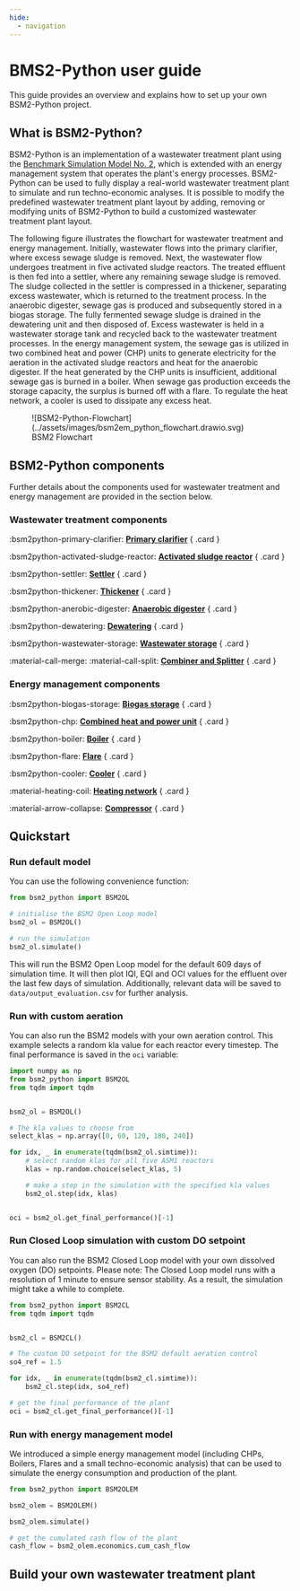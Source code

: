 ```yaml
---
hide:
  - navigation
---
```


# BMS2-Python user guide

This guide provides an overview and explains how to set up your own BSM2-Python project.


## What is BSM2-Python?

BSM2-Python is an implementation of a wastewater treatment plant using the [Benchmark Simulation Model No. 2],
which is extended with an energy management system that operates the plant's energy processes. BSM2-Python can be used to
fully display a real-world wastewater treatment plant to simulate and run techno-economic analyses. It is possible to
modify the predefined wastewater treatment plant layout by adding, removing or modifying units of BSM2-Python to build a
customized wastewater treatment plant layout.

The following figure illustrates the flowchart for wastewater treatment and energy management.
Initially, wastewater flows into the primary clarifier, where excess sewage sludge is removed. Next, the wastewater flow
undergoes treatment in five activated sludge reactors. The treated effluent is then fed into a settler, where any
remaining sewage sludge is removed.
The sludge collected in the settler is compressed in a thickener, separating excess wastewater, which is returned to the
treatment process. In the anaerobic digester, sewage gas is produced and subsequently stored in a biogas storage.
The fully fermented sewage sludge is drained in the dewatering unit and then disposed of. Excess wastewater is held in a wastewater storage tank and recycled back to the wastewater treatment processes.
In the energy management system, the sewage gas is utilized in two combined heat and power (CHP) units to generate
electricity for the aeration in the activated sludge reactors and heat for the anaerobic digester. If the heat generated
by the CHP units is insufficient, additional sewage gas is burned in a boiler. When sewage gas production exceeds the
storage capacity, the surplus is burned off with a flare. To regulate the heat network, a cooler is used to
dissipate any excess heat.

<figure markdown="span">
  ![BSM2-Python-Flowchart](../assets/images/bsm2em_python_flowchart.drawio.svg)
  <figcaption>BSM2 Flowchart</figcaption>
</figure>


## BSM2-Python components

Further details about the components used for wastewater treatment and energy management are provided in the section below.

### Wastewater treatment components

<div class="grid" markdown>

:bsm2python-primary-clarifier: __[Primary clarifier](/user_guide/wwt_components/primary_clarifier)__
{ .card }

:bsm2python-activated-sludge-reactor: __[Activated sludge reactor](/user_guide/wwt_components/activated_sludge_reactor)__
{ .card }

:bsm2python-settler: __[Settler](/user_guide/wwt_components/settler)__
{ .card }

:bsm2python-thickener: __[Thickener](/user_guide/wwt_components/thickener)__
{ .card }

:bsm2python-anerobic-digester: __[Anaerobic digester](/user_guide/wwt_components/anaerobic_digester)__
{ .card }

:bsm2python-dewatering: __[Dewatering](/user_guide/wwt_components/dewatering)__
{ .card }

:bsm2python-wastewater-storage: __[Wastewater storage](/user_guide/wwt_components/wastewater_storage)__
{ .card }

:material-call-merge: :material-call-split: __[Combiner and Splitter](/user_guide/wwt_components/combiner_and_splitter)__
{ .card }
</div>


### Energy management components

<div class="grid" markdown>

:bsm2python-biogas-storage: __[Biogas storage](/user_guide/em_components/biogas_storage)__
{ .card }

:bsm2python-chp: __[Combined heat and power unit](/user_guide/em_components/chp)__
{ .card }

:bsm2python-boiler: __[Boiler](/user_guide/em_components/boiler)__
{ .card }

:bsm2python-flare: __[Flare](/user_guide/em_components/flare)__
{ .card }

:bsm2python-cooler: __[Cooler](/user_guide/em_components/cooler)__
{ .card }

:material-heating-coil: __[Heating network](/user_guide/em_components/heat_net)__
{ .card }

:material-arrow-collapse: __[Compressor](/user_guide/em_components/compressor)__
{ .card }
</div>


## Quickstart

### Run default model

You can use the following convenience function:

```python
from bsm2_python import BSM2OL

# initialise the BSM2 Open Loop model
bsm2_ol = BSM2OL()

# run the simulation
bsm2_ol.simulate()
```

This will run the BSM2 Open Loop model for the default 609 days of simulation time.
It will then plot IQI, EQI and OCI values for the effluent over the last few days of simulation.
Additionally, relevant data will be saved to `data/output_evaluation.csv` for further analysis.

### Run with custom aeration

You can also run the BSM2 models with your own aeration control.
This example selects a random kla value for each reactor every timestep.
The final performance is saved in the `oci` variable:

```python
import numpy as np
from bsm2_python import BSM2OL
from tqdm import tqdm


bsm2_ol = BSM2OL()

# The kla values to choose from
select_klas = np.array([0, 60, 120, 180, 240])

for idx, _ in enumerate(tqdm(bsm2_ol.simtime)):
    # select random klas for all five ASM1 reactors
    klas = np.random.choice(select_klas, 5)

    # make a step in the simulation with the specified kla values
    bsm2_ol.step(idx, klas)


oci = bsm2_ol.get_final_performance()[-1]
```

### Run Closed Loop simulation with custom DO setpoint
You can also run the BSM2 Closed Loop model with your own dissolved oxygen (DO) setpoints.
Please note: The Closed Loop model runs with a resolution of 1 minute to ensure sensor stability. 
As a result, the simulation might take a while to complete.

```python
from bsm2_python import BSM2CL
from tqdm import tqdm


bsm2_cl = BSM2CL()

# The custom DO setpoint for the BSM2 default aeration control
so4_ref = 1.5

for idx, _ in enumerate(tqdm(bsm2_cl.simtime)):
    bsm2_cl.step(idx, so4_ref)

# get the final performance of the plant
oci = bsm2_cl.get_final_performance()[-1]
```

### Run with energy management model
We introduced a simple energy management model (including CHPs, Boilers, Flares and a small techno-economic analysis)
that can be used to simulate the energy consumption and production of the plant.

```python
from bsm2_python import BSM2OLEM

bsm2_olem = BSM2OLEM()

bsm2_olem.simulate()

# get the cumulated cash flow of the plant
cash_flow = bsm2_olem.economics.cum_cash_flow
```


## Build your own wastewater treatment plant


[Benchmark Simulation Model No. 2]: https://iwaponline.com/ebooks/book-pdf/650794/wio9781780401171.pdf

